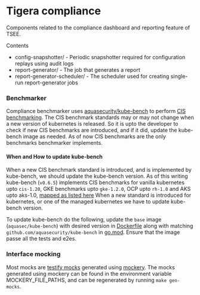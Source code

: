 # Tigera compliance

Components related to the compliance dashboard and reporting feature of TSEE.

Contents
  * config-snapshotter/ - Periodic snapshotter required for configuration replays using audit logs
  * report-generator/ - The job that generates a report
  * report-generator-scheduler/ - The scheduler used for creating single-run report-generator jobs


### Benchmarker

Compliance benchmarker uses [aquasecurity/kube-bench](https://github.com/aquasecurity/kube-bench) to perform 
[CIS benchmarking](https://www.cisecurity.org/benchmark/kubernetes/). The CIS benchmark standards may or may not change 
when a new version of kubernetes is released. So it is upto the developer to check if new CIS benchmarks are introduced,
and if it did, update the kube-bench image as needed. As of now CIS benchmarks are the only benchmarks benchmarker implements. 

#### When and How to update kube-bench

When a new CIS benchmark standard is introduced, and is implemented by kube-bench, we should update the kube-bench version. 
As of this writing kube-bench (`v0.6.5`) implements CIS benchmarks for vanilla kubernetes upto `cis-1.20`, GKE benchmarks 
upto `gke-1.2.0`, OCP upto `rh-1.0` and AKS upto aks-1.0, 
[mapped as listed here](https://github.com/aquasecurity/kube-bench/blob/main/cfg/config.yaml#L242-L256)
When a new standard is introduced for kubernetes, or one of the managed kubernetes we have to update kube-bench version.

To update kube-bench do the following, update the `base` image (`aquasec/kube-bench`) with desired version in 
[Dockerfile](docker-image/benchmarker/Dockerfile.amd64) along with matching `github.com/aquasecurity/kube-bench` in 
[go.mod](go.mod). Ensure that the image passe all the tests and e2es.

### Interface mocking

Most mocks are [testify mocks](https://github.com/stretchr/testify/#mock-package) generated using [mockery](https://github.com/vektra/mockery). 
The mocks generated using mockery can be found in the environment variable MOCKERY_FILE_PATHS, and can be regenerated by running
``make gen-mocks``.